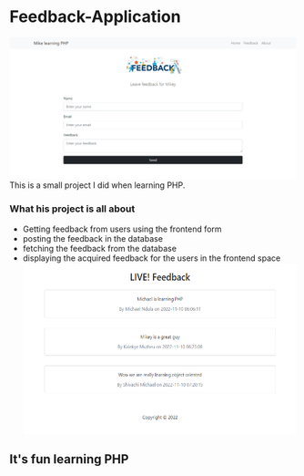 # Feedback-Application

![](https://github.com/Michaelndula/Feedback-Application/blob/main/img/feedback.PNG?raw=true)
This is a small project I did when learning PHP.

### What his project is all about

- Getting feedback from users using the frontend form
- posting the feedback in the database
- fetching the feedback from the database
- displaying the acquired feedback for the users in the frontend space
<code><img height="300" src="https://github.com/Michaelndula/Feedback-Application/blob/main/img/fetched.PNG?raw=true"></code>


## It's fun learning PHP
